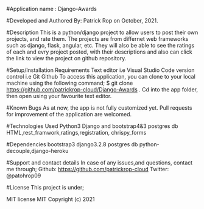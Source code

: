 #Application name :
Django-Awards

#Developed and Authored By:
Patrick Rop on October, 2021.

#Description
This is a python/django project to allow users to post their own projects, and rate them. The projects are from differnet web frameworks such as django, flask, angular, etc. They will also be able to see the ratings of each and evry project posted, with their descriptions and also can click the link to view the project on github repository.

#Setup/Installation Requirements
Text editor i.e Visual Studio Code version control i.e Git Github To access this application, you can clone to your local machine using the following command; $ git clone https://github.com/patrickrop-cloud/Django-Awards . Cd into the app folder, then open using your favourite text editor.

#Known Bugs
As at now, the app is not fully customized yet. Pull requests for improvement of the application are welcomed.

#Technologies Used
Python3 Django and bootstrap4&3 postgres db HTML,rest_framwork,ratings,registration, chrispy_forms

#Dependencies
bootstrap3 django3.2.8 postgres db python-decouple,django-heroku

#Support and contact details
In case of any issues,and questions, contact me through; Github: https://github.com/patrickrop-cloud Twitter: @patohrop09

#License
This project is under;

MIT license MIT Copyright (c) 2021